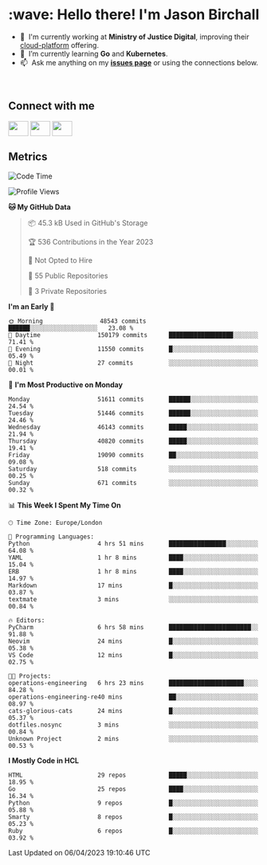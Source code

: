 <h1 align="left" id="jason-title">:wave: Hello there! I'm Jason Birchall</h1>

- :office: &nbsp;I'm currently working at **Ministry of Justice Digital**, improving their [cloud-platform](https://github.com/ministryofjustice/cloud-platform) offering.
- :seedling: &nbsp;I’m currently learning **Go** and **Kubernetes**.
- :mailbox: &nbsp;Ask me anything on my **[issues page]** or using the connections below.


<br>

<h2>Connect with me</h2>
<p>
<a href="https://twitter.com/jsonBirchall" target="blank"><img align="center" src="https://cdn.jsdelivr.net/npm/simple-icons@3.0.1/icons/twitter.svg" alt="" height="30" width="40" /></a>
<a href="https://keybase.io/json0" target="blank"><img align="center" src="https://cdn.jsdelivr.net/npm/simple-icons@3.0.1/icons/keybase.svg" alt="" height="30" width="40" /></a>
<a href="https://www.reddit.com/user/kakorate" target="blank"><img align="center" src="https://cdn.jsdelivr.net/npm/simple-icons@3.0.1/icons/reddit.svg" alt="" height="30" width="40" /></a>
</p>

<h2>Metrics</h2>

<!--START_SECTION:waka-->
![Code Time](http://img.shields.io/badge/Code%20Time-986%20hrs%2057%20mins-blue)

![Profile Views](http://img.shields.io/badge/Profile%20Views-3-blue)

**🐱 My GitHub Data** 

> 📦 45.3 kB Used in GitHub's Storage 
 > 
> 🏆 536 Contributions in the Year 2023
 > 
> 🚫 Not Opted to Hire
 > 
> 📜 55 Public Repositories 
 > 
> 🔑 3 Private Repositories 
 > 
**I'm an Early 🐤** 

```text
🌞 Morning                48543 commits       ██████░░░░░░░░░░░░░░░░░░░   23.08 % 
🌆 Daytime                150179 commits      ██████████████████░░░░░░░   71.41 % 
🌃 Evening                11550 commits       █░░░░░░░░░░░░░░░░░░░░░░░░   05.49 % 
🌙 Night                  27 commits          ░░░░░░░░░░░░░░░░░░░░░░░░░   00.01 % 
```
📅 **I'm Most Productive on Monday** 

```text
Monday                   51611 commits       ██████░░░░░░░░░░░░░░░░░░░   24.54 % 
Tuesday                  51446 commits       ██████░░░░░░░░░░░░░░░░░░░   24.46 % 
Wednesday                46143 commits       █████░░░░░░░░░░░░░░░░░░░░   21.94 % 
Thursday                 40820 commits       █████░░░░░░░░░░░░░░░░░░░░   19.41 % 
Friday                   19090 commits       ██░░░░░░░░░░░░░░░░░░░░░░░   09.08 % 
Saturday                 518 commits         ░░░░░░░░░░░░░░░░░░░░░░░░░   00.25 % 
Sunday                   671 commits         ░░░░░░░░░░░░░░░░░░░░░░░░░   00.32 % 
```


📊 **This Week I Spent My Time On** 

```text
🕑︎ Time Zone: Europe/London

💬 Programming Languages: 
Python                   4 hrs 51 mins       ████████████████░░░░░░░░░   64.08 % 
YAML                     1 hr 8 mins         ████░░░░░░░░░░░░░░░░░░░░░   15.04 % 
ERB                      1 hr 8 mins         ████░░░░░░░░░░░░░░░░░░░░░   14.97 % 
Markdown                 17 mins             █░░░░░░░░░░░░░░░░░░░░░░░░   03.87 % 
textmate                 3 mins              ░░░░░░░░░░░░░░░░░░░░░░░░░   00.84 % 

🔥 Editors: 
PyCharm                  6 hrs 58 mins       ███████████████████████░░   91.88 % 
Neovim                   24 mins             █░░░░░░░░░░░░░░░░░░░░░░░░   05.38 % 
VS Code                  12 mins             █░░░░░░░░░░░░░░░░░░░░░░░░   02.75 % 

🐱‍💻 Projects: 
operations-engineering   6 hrs 23 mins       █████████████████████░░░░   84.28 % 
operations-engineering-re40 mins             ██░░░░░░░░░░░░░░░░░░░░░░░   08.97 % 
cats-glorious-cats       24 mins             █░░░░░░░░░░░░░░░░░░░░░░░░   05.37 % 
dotfiles.nosync          3 mins              ░░░░░░░░░░░░░░░░░░░░░░░░░   00.84 % 
Unknown Project          2 mins              ░░░░░░░░░░░░░░░░░░░░░░░░░   00.53 % 
```

**I Mostly Code in HCL** 

```text
HTML                     29 repos            █████░░░░░░░░░░░░░░░░░░░░   18.95 % 
Go                       25 repos            ████░░░░░░░░░░░░░░░░░░░░░   16.34 % 
Python                   9 repos             █░░░░░░░░░░░░░░░░░░░░░░░░   05.88 % 
Smarty                   8 repos             █░░░░░░░░░░░░░░░░░░░░░░░░   05.23 % 
Ruby                     6 repos             █░░░░░░░░░░░░░░░░░░░░░░░░   03.92 % 
```




 Last Updated on 06/04/2023 19:10:46 UTC
<!--END_SECTION:waka-->

<!-- links -->

[issues page]: https://github.com/jasonBirchall/jasonBirchall/issues "jasonBirchall/issues"
